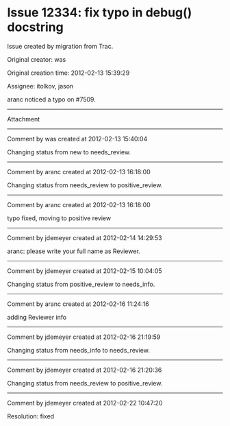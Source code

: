 # Issue 12334: fix typo in debug() docstring

Issue created by migration from Trac.

Original creator: was

Original creation time: 2012-02-13 15:39:29

Assignee: itolkov, jason

aranc noticed a typo on #7509. 


---

Attachment


---

Comment by was created at 2012-02-13 15:40:04

Changing status from new to needs_review.


---

Comment by aranc created at 2012-02-13 16:18:00

Changing status from needs_review to positive_review.


---

Comment by aranc created at 2012-02-13 16:18:00

typo fixed, moving to positive review


---

Comment by jdemeyer created at 2012-02-14 14:29:53

aranc: please write your full name as Reviewer.


---

Comment by jdemeyer created at 2012-02-15 10:04:05

Changing status from positive_review to needs_info.


---

Comment by aranc created at 2012-02-16 11:24:16

adding Reviewer info


---

Comment by jdemeyer created at 2012-02-16 21:19:59

Changing status from needs_info to needs_review.


---

Comment by jdemeyer created at 2012-02-16 21:20:36

Changing status from needs_review to positive_review.


---

Comment by jdemeyer created at 2012-02-22 10:47:20

Resolution: fixed
